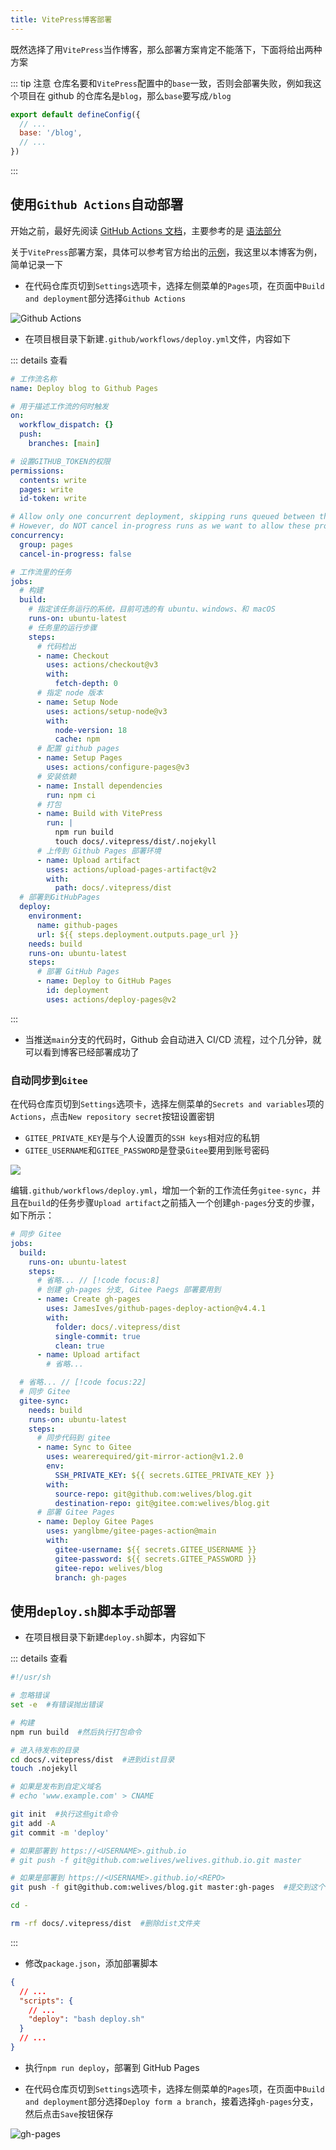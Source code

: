 ```yaml
---
title: VitePress博客部署
---
```


既然选择了用`VitePress`当作博客，那么部署方案肯定不能落下，下面将给出两种方案

::: tip 注意
仓库名要和`VitePress`配置中的`base`一致，否则会部署失败，例如我这个项目在 github 的仓库名是`blog`，那么`base`要写成`/blog`

```js
export default defineConfig({
  // ...
  base: '/blog',
  // ...
})
```

:::

## 使用`Github Actions`自动部署

开始之前，最好先阅读 [GitHub Actions 文档](https://docs.github.com/zh/actions)，主要参考的是 [语法部分](https://docs.github.com/zh/actions/using-workflows/workflow-syntax-for-github-actions)

关于`VitePress`部署方案，具体可以参考官方给出的[示例](https://vitepress.dev/guide/deploy#github-pages)，我这里以本博客为例，简单记录一下

- 在代码仓库页切到`Settings`选项卡，选择左侧菜单的`Pages`项，在页面中`Build and deployment`部分选择`Github Actions`

![Github Actions](./assets/deploy-blog/githun_actions.png)

- 在项目根目录下新建`.github/workflows/deploy.yml`文件，内容如下

::: details 查看

```yml
# 工作流名称
name: Deploy blog to Github Pages

# 用于描述工作流的何时触发
on:
  workflow_dispatch: {}
  push:
    branches: [main]

# 设置GITHUB_TOKEN的权限
permissions:
  contents: write
  pages: write
  id-token: write

# Allow only one concurrent deployment, skipping runs queued between the run in-progress and latest queued.
# However, do NOT cancel in-progress runs as we want to allow these production deployments to complete.
concurrency:
  group: pages
  cancel-in-progress: false

# 工作流里的任务
jobs:
  # 构建
  build:
    # 指定该任务运行的系统，目前可选的有 ubuntu、windows、和 macOS
    runs-on: ubuntu-latest
    # 任务里的运行步骤
    steps:
      # 代码检出
      - name: Checkout
        uses: actions/checkout@v3
        with:
          fetch-depth: 0
      # 指定 node 版本
      - name: Setup Node
        uses: actions/setup-node@v3
        with:
          node-version: 18
          cache: npm
      # 配置 github pages
      - name: Setup Pages
        uses: actions/configure-pages@v3
      # 安装依赖
      - name: Install dependencies
        run: npm ci
      # 打包
      - name: Build with VitePress
        run: |
          npm run build
          touch docs/.vitepress/dist/.nojekyll
      # 上传到 Github Pages 部署环境
      - name: Upload artifact
        uses: actions/upload-pages-artifact@v2
        with:
          path: docs/.vitepress/dist
  # 部署到GitHubPages
  deploy:
    environment:
      name: github-pages
      url: ${{ steps.deployment.outputs.page_url }}
    needs: build
    runs-on: ubuntu-latest
    steps:
      # 部署 GitHub Pages
      - name: Deploy to GitHub Pages
        id: deployment
        uses: actions/deploy-pages@v2
```

:::

- 当推送`main`分支的代码时，Github 会自动进入 CI/CD 流程，过个几分钟，就可以看到博客已经部署成功了

### 自动同步到`Gitee`

在代码仓库页切到`Settings`选项卡，选择左侧菜单的`Secrets and variables`项的`Actions`，点击`New repository secret`按钮设置密钥

- `GITEE_PRIVATE_KEY`是与个人设置页的`SSH keys`相对应的私钥
- `GITEE_USERNAME`和`GITEE_PASSWORD`是登录`Gitee`要用到账号密码

![](./assets/deploy-blog/gitee-sync-secrets.png)

编辑`.github/workflows/deploy.yml`，增加一个新的工作流任务`gitee-sync`，并且在`build`的任务步骤`Upload artifact`之前插入一个创建`gh-pages`分支的步骤，如下所示：

```yml
# 同步 Gitee
jobs:
  build:
    runs-on: ubuntu-latest
    steps:
      # 省略... // [!code focus:8]
      # 创建 gh-pages 分支, Gitee Paegs 部署要用到
      - name: Create gh-pages
        uses: JamesIves/github-pages-deploy-action@v4.4.1
        with:
          folder: docs/.vitepress/dist
          single-commit: true
          clean: true
      - name: Upload artifact
        # 省略...

  # 省略... // [!code focus:22]
  # 同步 Gitee
  gitee-sync:
    needs: build
    runs-on: ubuntu-latest
    steps:
      # 同步代码到 gitee
      - name: Sync to Gitee
        uses: wearerequired/git-mirror-action@v1.2.0
        env:
          SSH_PRIVATE_KEY: ${{ secrets.GITEE_PRIVATE_KEY }}
        with:
          source-repo: git@github.com:welives/blog.git
          destination-repo: git@gitee.com:welives/blog.git
      # 部署 Gitee Pages
      - name: Deploy Gitee Pages
        uses: yanglbme/gitee-pages-action@main
        with:
          gitee-username: ${{ secrets.GITEE_USERNAME }}
          gitee-password: ${{ secrets.GITEE_PASSWORD }}
          gitee-repo: welives/blog
          branch: gh-pages
```

## 使用`deploy.sh`脚本手动部署

- 在项目根目录下新建`deploy.sh`脚本，内容如下

::: details 查看

```sh
#!/usr/sh

# 忽略错误
set -e  #有错误抛出错误

# 构建
npm run build  #然后执行打包命令

# 进入待发布的目录
cd docs/.vitepress/dist  #进到dist目录
touch .nojekyll

# 如果是发布到自定义域名
# echo 'www.example.com' > CNAME

git init  #执行这些git命令
git add -A
git commit -m 'deploy'

# 如果部署到 https://<USERNAME>.github.io
# git push -f git@github.com:welives/welives.github.io.git master

# 如果是部署到 https://<USERNAME>.github.io/<REPO>
git push -f git@github.com:welives/blog.git master:gh-pages  #提交到这个分支

cd -

rm -rf docs/.vitepress/dist  #删除dist文件夹
```

:::

- 修改`package.json`，添加部署脚本

```json
{
  // ...
  "scripts": {
    // ...
    "deploy": "bash deploy.sh"
  }
  // ...
}
```

- 执行`npm run deploy`，部署到 GitHub Pages

- 在代码仓库页切到`Settings`选项卡，选择左侧菜单的`Pages`项，在页面中`Build and deployment`部分选择`Deploy form a branch`，接着选择`gh-pages`分支，然后点击`Save`按钮保存

![gh-pages](./assets/deploy-blog/gh-pages.png)
